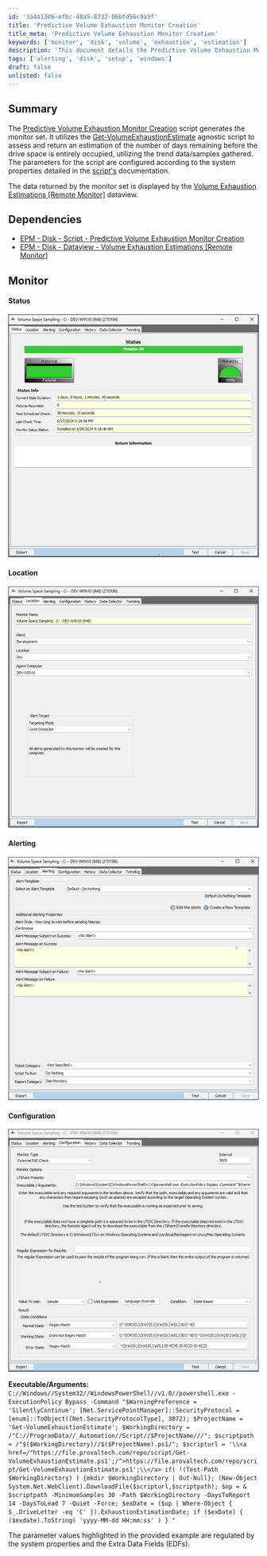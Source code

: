 ```yaml
---
id: '3a441306-efbc-48a5-8732-06bfd56c9a5f'
title: 'Predictive Volume Exhaustion Monitor Creation'
title_meta: 'Predictive Volume Exhaustion Monitor Creation'
keywords: ['monitor', 'disk', 'volume', 'exhaustion', 'estimation']
description: 'This document details the Predictive Volume Exhaustion Monitor Creation script, which generates a monitor set to assess the remaining days before drive space is fully occupied. It utilizes the Get-VolumeExhaustionEstimate script to gather trend data and provide accurate estimations based on system properties.'
tags: ['alerting', 'disk', 'setup', 'windows']
draft: false
unlisted: false
---
```

## Summary

The [Predictive Volume Exhaustion Monitor Creation](<../scripts/Predictive Volume Exhaustion Monitor Creation.md>) script generates the monitor set. It utilizes the [Get-VolumeExhaustionEstimate](<../../powershell/Get-VolumeExhaustionEstimate.md>) agnostic script to assess and return an estimation of the number of days remaining before the drive space is entirely occupied, utilizing the trend data/samples gathered. The parameters for the script are configured according to the system properties detailed in the [script's](<../scripts/Predictive Volume Exhaustion Monitor Creation.md>) documentation.

The data returned by the monitor set is displayed by the [Volume Exhaustion Estimations [Remote Monitor]](<../dataviews/Volume Exhaustion Estimations Remote Monitor.md>) dataview.

## Dependencies

- [EPM - Disk - Script - Predictive Volume Exhaustion Monitor Creation](<../scripts/Predictive Volume Exhaustion Monitor Creation.md>)
- [EPM - Disk - Dataview - Volume Exhaustion Estimations [Remote Monitor]](<../dataviews/Volume Exhaustion Estimations Remote Monitor.md>)

## Monitor

#### Status

![Status](../../../static/img/EPM---Disk---Remote-Monitor---Volume-Space-Sampling/image_1.png)

#### Location

![Location](../../../static/img/EPM---Disk---Remote-Monitor---Volume-Space-Sampling/image_2.png)

#### Alerting

![Alerting](../../../static/img/EPM---Disk---Remote-Monitor---Volume-Space-Sampling/image_3.png)

#### Configuration

![Configuration](../../../static/img/EPM---Disk---Remote-Monitor---Volume-Space-Sampling/image_4.png)

**Executable/Arguments:** `C://Windows//System32//WindowsPowerShell//v1.0//powershell.exe -ExecutionPolicy Bypass -Command "$WarningPreference = 'SilentlyContinue'; [Net.ServicePointManager]::SecurityProtocol = [enum]::ToObject([Net.SecurityProtocolType], 3072); $ProjectName = 'Get-VolumeExhaustionEstimate'; $WorkingDirectory = /"C://ProgramData//_Automation//Script//$ProjectName///"; $scriptpath = /"$($WorkingDirectory)//$($ProjectName).ps1/"; $scripturl = '\\<a href=/"https://file.provaltech.com/repo/script/Get-VolumeExhaustionEstimate.ps1';/">https://file.provaltech.com/repo/script/Get-VolumeExhaustionEstimate.ps1';\\</a> if( !(Test-Path $WorkingDirectory) ) {mkdir $WorkingDirectory | Out-Null}; (New-Object System.Net.WebClient).DownloadFile($scripturl,$scriptpath); $op = & $scriptpath -MinimumSamples 30 -Path $WorkingDirectory -DaysToReport 14 -DaysToLead 7 -Quiet -Force; $exDate = ($op | Where-Object { $_.DriveLetter -eq 'C' }).ExhaustionEstimationDate; if ($exDate) { ($exdate).ToString( 'yyyy-MM-dd HH:mm:ss' ) } "` 

The parameter values highlighted in the provided example are regulated by the system properties and the Extra Data Fields (EDFs).













